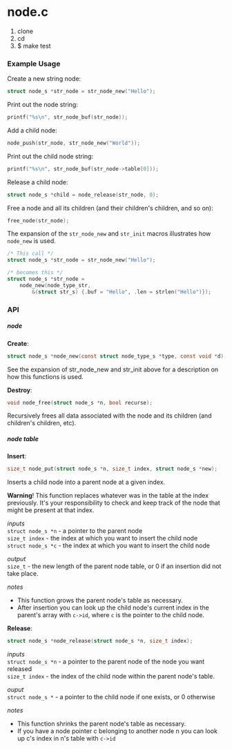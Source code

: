 # node.c

1. clone
2. cd
3. $ make test

### Example Usage

Create a new string node:
```c
struct node_s *str_node = str_node_new("Hello");
```

Print out the node string:
```c
printf("%s\n", str_node_buf(str_node));
```

Add a child node:
```c
node_push(str_node, str_node_new("World"));
```

Print out the child node string:
```c
printf("%s\n", str_node_buf(str_node->table[0]));
```

Release a child node:
```c
struct node_s *child = node_release(str_node, 0);
```

Free a node and all its children (and their children's children, and so on):
```c
free_node(str_node);
```

The expansion of the ```str_node_new``` and ```str_init``` macros illustrates how ```node_new``` is used.
```c
/* This call */
struct node_s *str_node = str_node_new("Hello");

/* becomes this */
struct node_s *str_node =
    node_new(node_type_str,
        &(struct str_s) {.buf = "Hello", .len = strlen("Hello")});
```

### API

##### node
**Create**:
```c
struct node_s *node_new(const struct node_type_s *type, const void *d);
```
See the expansion of str_node_new and str_init above for a description on how this functions is used.

**Destroy**:
```c
void node_free(struct node_s *n, bool recurse);
```  
Recursively frees all data associated with the node and its children (and children's children, etc).

##### node table
**Insert**:
```c
size_t node_put(struct node_s *n, size_t index, struct node_s *new);
```
Inserts a child node into a parent node at a given index.

**Warning**! This function replaces whatever was in the table at the index previously. It's your responsibility to check and keep track of the node that might be present at that index.

*inputs*  
 ```struct node_s *n``` - a pointer to the parent node  
 ```size_t index``` - the index at which you want to insert the child node  
 ```struct node_s *c``` - the index at which you want to insert the child node

*output*  
```size_t``` - the new length of the parent node table, or 0 if an insertion did not take place.

*notes*
- This function grows the parent node's table as necessary.
- After insertion you can look up the child node's current index in the parent's array with ```c->id```, where ```c``` is the pointer to the child node.

**Release**:
```c
struct node_s *node_release(struct node_s *n, size_t index);
```
*inputs*  
```struct node_s *n``` - a pointer to the parent node of the node you want released  
```size_t index``` - the index of the child node within the parent node's table.

*ouput*  
```struct node_s *``` - a pointer to the child node if one exists, or 0 otherwise

*notes*
 - This function shrinks the parent node's table as necessary.
 - If you have a node pointer c belonging to another node n you can look up
    c's index in n's table with ```c->id```
